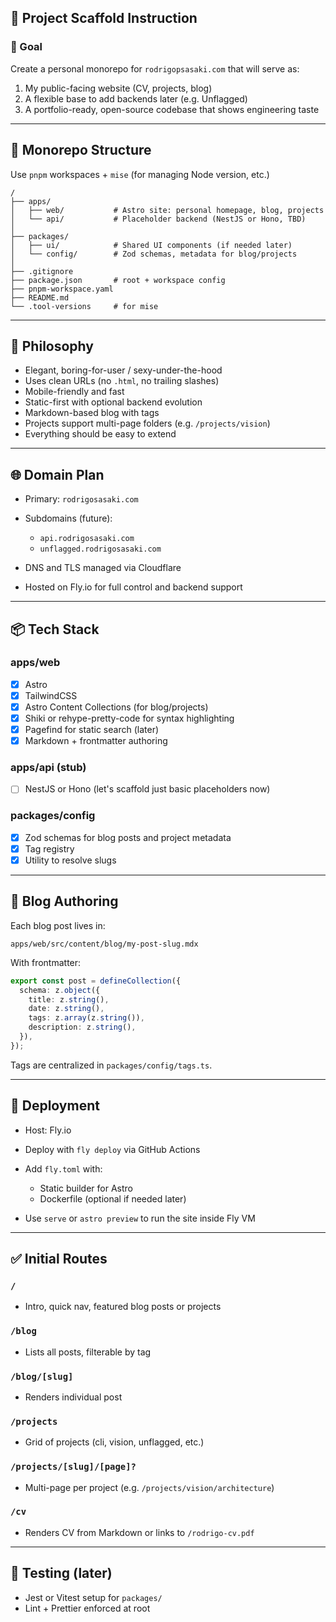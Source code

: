 ## 🧱 Project Scaffold Instruction
### 📌 Goal

Create a personal monorepo for `rodrigopsasaki.com` that will serve as:

1. My public-facing website (CV, projects, blog)
2. A flexible base to add backends later (e.g. Unflagged)
3. A portfolio-ready, open-source codebase that shows engineering taste

---

## 📁 Monorepo Structure

Use `pnpm` workspaces + `mise` (for managing Node version, etc.)

```
/
├── apps/
│   ├── web/           # Astro site: personal homepage, blog, projects
│   └── api/           # Placeholder backend (NestJS or Hono, TBD)
│
├── packages/
│   ├── ui/            # Shared UI components (if needed later)
│   └── config/        # Zod schemas, metadata for blog/projects
│
├── .gitignore
├── package.json       # root + workspace config
├── pnpm-workspace.yaml
├── README.md
└── .tool-versions     # for mise
```

---

## 🧠 Philosophy

* Elegant, boring-for-user / sexy-under-the-hood
* Uses clean URLs (no `.html`, no trailing slashes)
* Mobile-friendly and fast
* Static-first with optional backend evolution
* Markdown-based blog with tags
* Projects support multi-page folders (e.g. `/projects/vision`)
* Everything should be easy to extend

---

## 🌐 Domain Plan

* Primary: `rodrigosasaki.com`
* Subdomains (future):

  * `api.rodrigosasaki.com`
  * `unflagged.rodrigosasaki.com`
* DNS and TLS managed via Cloudflare
* Hosted on Fly.io for full control and backend support

---

## 📦 Tech Stack

### apps/web

* [x] Astro
* [x] TailwindCSS
* [x] Astro Content Collections (for blog/projects)
* [x] Shiki or rehype-pretty-code for syntax highlighting
* [x] Pagefind for static search (later)
* [x] Markdown + frontmatter authoring

### apps/api (stub)

* [ ] NestJS or Hono (let's scaffold just basic placeholders now)

### packages/config

* [x] Zod schemas for blog posts and project metadata
* [x] Tag registry
* [x] Utility to resolve slugs

---

## 📝 Blog Authoring

Each blog post lives in:

```
apps/web/src/content/blog/my-post-slug.mdx
```

With frontmatter:

```ts
export const post = defineCollection({
  schema: z.object({
    title: z.string(),
    date: z.string(),
    tags: z.array(z.string()),
    description: z.string(),
  }),
});
```

Tags are centralized in `packages/config/tags.ts`.

---

## 🚀 Deployment

* Host: Fly.io
* Deploy with `fly deploy` via GitHub Actions
* Add `fly.toml` with:

  * Static builder for Astro
  * Dockerfile (optional if needed later)
* Use `serve` or `astro preview` to run the site inside Fly VM

---

## ✅ Initial Routes

### `/`

* Intro, quick nav, featured blog posts or projects

### `/blog`

* Lists all posts, filterable by tag

### `/blog/[slug]`

* Renders individual post

### `/projects`

* Grid of projects (cli, vision, unflagged, etc.)

### `/projects/[slug]/[page]?`

* Multi-page per project (e.g. `/projects/vision/architecture`)

### `/cv`

* Renders CV from Markdown or links to `/rodrigo-cv.pdf`

---

## 🧪 Testing (later)

* Jest or Vitest setup for `packages/`
* Lint + Prettier enforced at root

